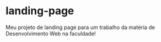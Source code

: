 # landing-page
 Meu projeto de landing page para um trabalho da matéria de Desenvolvimento Web na faculdade!
